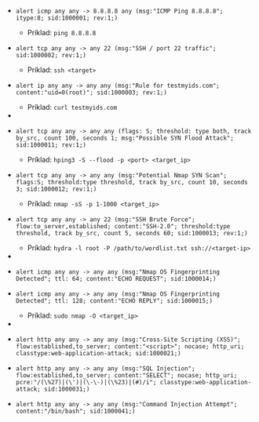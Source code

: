 
* `alert icmp any any -> 8.8.8.8 any (msg:"ICMP Ping 8.8.8.8"; itype:8; sid:1000001; rev:1;)`
  * Príklad: `ping 8.8.8.8`

* `alert tcp any any -> any 22 (msg:"SSH / port 22 traffic"; sid:1000002; rev:1;)`
  * Príklad: `ssh <target>`

* `alert ip any any -> any any (msg:"Rule for testmyids.com"; content:"uid=0(root)"; sid:1000003; rev:1;)`
  * Príklad: `curl testmyids.com`

*

* `alert tcp any any -> any any (flags: S; threshold: type both, track by_src, count 100, seconds 1; msg:"Possible SYN Flood Attack"; sid:1000011; rev:1;)`
  * Príklad: `hping3 -S --flood -p <port> <target_ip>`

* `alert tcp any any -> any any (msg:"Potential Nmap SYN Scan"; flags:S; threshold:type threshold, track by_src, count 10, seconds 3; sid:1000012; rev:1;)`
  * Príklad: `nmap -sS -p 1-1000 <target_ip>`
  
* `alert tcp any any -> any 22 (msg:"SSH Brute Force"; flow:to_server,established; content:"SSH-2.0"; threshold:type threshold, track by_src, count 5, seconds 60; sid:1000013; rev:1;)`
  * Príklad: `hydra -l root -P /path/to/wordlist.txt ssh://<target-ip>`

*

* `alert icmp any any -> any any (msg:"Nmap OS Fingerprinting Detected"; ttl: 64; content:"ECHO REQUEST"; sid:1000014;)`
* `alert icmp any any -> any any (msg:"Nmap OS Fingerprinting Detected"; ttl: 128; content:"ECHO REPLY"; sid:1000015;)`
  * Príklad: `sudo nmap -O <target_ip>`

*

* `alert http any any -> any any (msg:"Cross-Site Scripting (XSS)"; flow:established,to_server; content:"<script>"; nocase; http_uri; classtype:web-application-attack; sid:1000021;)`

* `alert http any any -> any any (msg:"SQL Injection"; flow:established,to_server; content:"SELECT"; nocase; http_uri; pcre:"/(\%27)|(\')|(\-\-)|(\%23)|(#)/i"; classtype:web-application-attack; sid:1000031;)`

* `alert http any any -> any any (msg:"Command Injection Attempt"; content:"/bin/bash"; sid:1000041;)`
